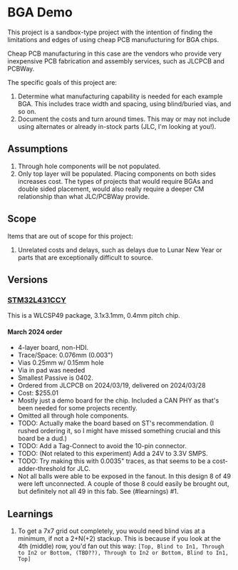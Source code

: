 # BGA Demo

This project is a sandbox-type project with the intention of finding the limitations
and edges of using cheap PCB manufucturing for BGA chips.

Cheap PCB manufacturing in this case are the vendors who provide very inexpensive
PCB fabrication and assembly services, such as JLCPCB and PCBWay.  

The specific goals of this project are:

1. Determine what manufacturing capability is needed for each example BGA. This includes
trace width and spacing, using blind/buried vias, and so on.  
1. Document the costs and turn around times. This may or may not include using
alternates or already in-stock parts (JLC, I'm looking at you!).

## Assumptions

1. Through hole components will be not populated.
1. Only top layer will be populated. Placing components on both sides increases cost. The types of projects that would require BGAs and double sided placement, would also really require a deeper CM relationship than what JLC/PCBWay provide.

## Scope

Items that are out of scope for this project:

1. Unrelated costs and delays, such as delays due to Lunar New Year or parts that are exceptionally difficult to source.

## Versions

### [STM32L431CCY](https://www.st.com/resource/en/datasheet/stm32l431cc.pdf)

This is a WLCSP49 package, 3.1x3.1mm, 0.4mm pitch chip.

#### March 2024 order

* 4-layer board, non-HDI.
* Trace/Space: 0.076mm (0.003")
* Vias 0.25mm w/ 0.15mm hole
* Via in pad was needed
* Smallest Passive is 0402.
* Ordered from JLCPCB on 2024/03/19, delivered on 2024/03/28
* Cost: $255.01
* Mostly just a demo board for the chip. Included a CAN PHY as that's been needed for some projects recently.
* Omitted all through hole components.
* TODO: Actually make the board based on ST's recommendation.  (I rushed ordering it, so I might have missed something crucial and this board be a dud.)
* TODO: Add a Tag-Connect to avoid the 10-pin connector.
* TODO: (Not related to this experiment) Add a 24V to 3.3V SMPS.
* TODO: Try making this with 0.0035" traces, as that seems to be a cost-adder-threshold for JLC.
* Not all balls were able to be exposed in the fanout.  In this design 8 of 49 were left unconnected. A couple of those 8 could easily be brought out, but definitely not all 49 in this fab. See (#learnings) #1.

## Learnings

1. To get a 7x7 grid out completely, you would need blind vias at a minimum, if not a 2+N(+2) stackup. This is because if you look at the 4th (middle) row, you'd fan out this way: `[Top, Blind to In1, Through to In2 or Bottom, (TBD??), Through to In2 or Bottom, Blind to In1, Top]`
